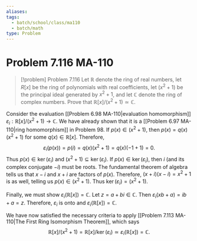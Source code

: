 ```yaml
---
aliases: 
tags:
  - batch/school/class/ma110
  - batch/math
type: Problem
---
```

# Problem 7.116 MA-110

> [!problem] Problem 7.116
> Let $\mathbb{R}$ denote the ring of real numbers, let $R[x]$ be the ring of polynomials with real coefficients, let $(x^{2}+1)$ be the principal ideal generated by $x^{2}+1$, and let $\mathbb{C}$ denote the ring of complex numbers. Prove that $\mathbb{R}[x]/(x^{2}+1)\simeq \mathbb{C}$.

Consider the evaluation [[Problem 6.98 MA-110|evaluation homomorphism]] $\varepsilon_{i} : \mathbb{R}[x]/(x^{2}+1) \longrightarrow \mathbb{C}$. We have already shown that it is a [[Problem 6.97 MA-110|ring homomorphism]] in Problem 98. If $p(x) \in (x^{2}+1)$, then $p(x)=q(x)(x^{2}+1)$ for some $q(x) \in \mathbb{R}[x]$. Therefore,
$$
\varepsilon_{i}(p(x)) = p(i) = q(x)(x^{2}+1)=q(x)(-1+1)=0.
$$
Thus $p(x) \in \ker(\varepsilon_{i})$ and $(x^{2}+1)\subseteq\ker(\varepsilon_{i})$. If $p(x) \in \ker(\varepsilon_{i})$, then $i$ (and its complex conjugate $-i$) must be roots. The fundamental theorem of algebra tells us that $x-i$ and $x+i$ are factors of $p(x)$. Therefore, $(x+i)(x-i)=x^{2}+1$ is as well, telling us $p(x) \in (x^{2}+1)$. Thus $\ker(\varepsilon_{i})=(x^{2}+1)$.

Finally, we must show $\varepsilon_{i}(\mathbb{R}[x])=\mathbb{C}$. Let $z =a+bi \in \mathbb{C}$. Then $\varepsilon_{i}(xb+a)=ib + a=z$. Therefore, $\varepsilon_{i}$ is onto and $\varepsilon_{i}(\mathbb{R}[x])=\mathbb{C}$.

We have now satisfied the necessary criteria to apply [[Problem 7.113 MA-110|The First Ring Isomorphism Theorem]], which says
$$
\mathbb{R}[x]/(x^{2}+1) = \mathbb{R}[x]/\ker(\varepsilon_{i}) \simeq  \varepsilon_{i}(\mathbb{R}[x]) =\mathbb{C}.
$$
